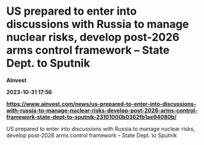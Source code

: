 # US prepared to enter into discussions with Russia to manage nuclear risks, develop post-2026 arms control framework – State Dept. to Sputnik
**AInvest**

**2023-10-31 17:56**

**https://www.ainvest.com/news/us-prepared-to-enter-into-discussions-with-russia-to-manage-nuclear-risks-develop-post-2026-arms-control-framework-state-dept-to-sputnik-23101000b0362fb1ae94080b/**

US prepared to enter into discussions with Russia to manage nuclear risks, develop post-2026 arms control framework – State Dept. to Sputnik